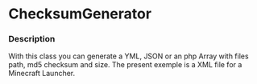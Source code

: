 # ChecksumGenerator
### Description
With this class you can generate a YML, JSON or an php Array with files path, md5 checksum and size.
The present exemple is a XML file for a Minecraft Launcher.